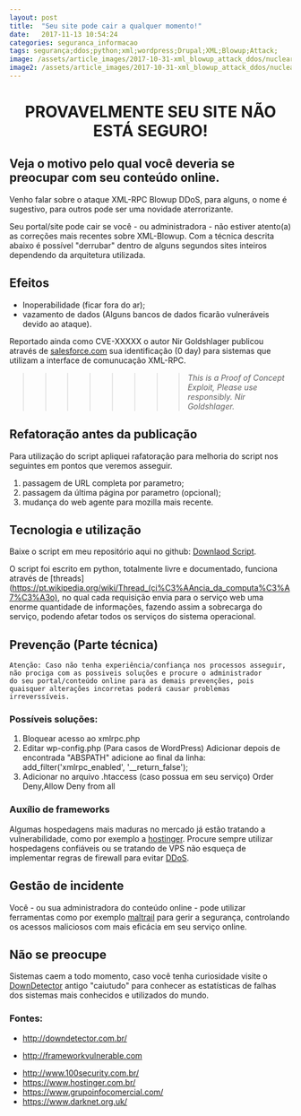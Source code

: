 ```yaml
---
layout: post
title:  "Seu site pode cair a qualquer momento!"
date:   2017-11-13 10:54:24
categories: seguranca_informacao
tags: segurança;ddos;python;xml;wordpress;Drupal;XML;Blowup;Attack;
image: /assets/article_images/2017-10-31-xml_blowup_attack_ddos/nuclear-explosion-radius-statistics.jpg
image2: /assets/article_images/2017-10-31-xml_blowup_attack_ddos/nuclear-explosion-radius-statistics-mobile2.jpg
---
```

#	<center>PROVAVELMENTE SEU SITE NÃO ESTÁ SEGURO! </center>
##	Veja o motivo pelo qual você deveria se preocupar com seu conteúdo online.

Venho falar sobre o ataque XML-RPC Blowup DDoS, para alguns, o nome é sugestivo, para outros pode ser uma novidade aterrorizante.

Seu portal/site pode cair se você - ou administradora - não estiver atento(a) as correções mais recentes sobre XML-Blowup. Com a técnica descrita abaixo é possível "derrubar" dentro de alguns segundos sites inteiros dependendo da arquitetura utilizada. 

##	Efeitos
- Inoperabilidade (ficar fora do ar);
- vazamento de dados (Alguns bancos de dados ficarão vulneráveis devido ao ataque).

Reportado ainda como CVE-XXXXX o autor Nir Goldshlager publicou através de [salesforce.com](http://salesforce.com  "Salesforce.com ") sua identificação (0 day) para sistemas que utilizam a interface de comunucação XML-RPC. 
>>>>>>>>	<i>This is a Proof of Concept Exploit, Please use responsibly. Nir Goldshlager.</i>	 

##	Refatoração antes da publicação
Para utilização do script apliquei rafatoração para melhoria do script nos seguintes em pontos que veremos asseguir.

1. passagem de URL completa por parametro;
2. passagem da última página por parametro (opcional); 
3. mudança do web agente para mozilla mais recente.

##	Tecnologia e utilização
Baixe o script em meu repositório aqui no github: [Downlaod Script](https://github.com/jonathanscheibel/XML-Blowup-Attack-DoS/blob/master/cve-xxxx1.py "Todos direitos reservados").
 
O script foi escrito em python, totalmente livre e documentado, funciona através de [threads](https://pt.wikipedia.org/wiki/Thread_(ci%C3%AAncia_da_computa%C3%A7%C3%A3o), no qual cada requisição envia para o serviço web uma enorme quantidade de informações, fazendo assim a sobrecarga do serviço, podendo afetar todos os serviços do sistema operacional. 

##	Prevenção (Parte técnica)
	Atenção: Caso não tenha experiência/confiança nos processos asseguir, 
	não prociga com as possiveis soluções e procure o administrador 
	do seu portal/conteúdo online para as demais prevenções, pois 
	quaisquer alterações incorretas poderá causar problemas irreverssíveis.  

###	Possíveis soluções:
1.	Bloquear acesso ao xmlrpc.php
2.	Editar wp-config.php (Para casos de WordPress)
	Adicionar depois de encontrada "ABSPATH" adicione ao final da linha: 
	add_filter('xmlrpc_enabled', '__return_false');
3.	Adicionar no arquivo .htaccess (caso possua em seu serviço)
	<Files xmlrpc.php>
	Order Deny,Allow
	Deny from all
	</Files>
	
###	Auxílio de frameworks 
Algumas hospedagens mais maduras no mercado já estão tratando a vulnerabilidade, como por exemplo a [hostinger](https://www.hostinger.com). Procure sempre utilizar hospedagens confiáveis ou se tratando de VPS não esqueça de implementar regras de firewall para evitar [DDoS](https://pt.wikipedia.org/wiki/Ataque_de_nega%C3%A7%C3%A3o_de_servi%C3%A7o).	

##	Gestão de incidente 
Você - ou sua administradora do conteúdo online - pode utilizar ferramentas como por exemplo [maltrail](https://github.com/stamparm/maltrail) para gerir a segurança, controlando os acessos maliciosos com mais eficácia em seu serviço online.

##	Não se preocupe
Sistemas caem a todo momento, caso você tenha curiosidade visite o [DownDetector](http://downdetector.com.br/) antigo "caiutudo" para conhecer as estatísticas de falhas dos sistemas mais conhecidos e utilizados do mundo.

###	Fontes:
-	http://downdetector.com.br/
*	http://frameworkvulnerable.com 
-	http://www.100security.com.br/
-	https://www.hostinger.com.br/
-	https://www.grupoinfocomercial.com/
-	https://www.darknet.org.uk/
